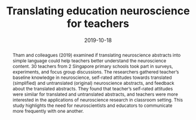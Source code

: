 ---
abstract: 'Tham and colleagues (2019) examined if translating neuroscience abstracts into simple language could help teachers better understand the neuroscience content. 30 teachers from 2 Singapore primary schools took part in surveys, experiments, and focus group discussions. The researchers gathered teacher’s baseline knowledge in neuroscience, self-rated attitudes towards translated (simplified) and untranslated (original) neuroscience abstracts, and feedback about the translated abstracts. They found that teacher’s self-rated attitudes were similar for translated and untranslated abstracts, and teachers were more interested in the applications of neuroscience research in classroom setting. This study highlights the need for neuroscientists and educators to communicate more frequently with one another.'
authors:
- Rachel Tham
- Zachary Walker
- Shi Hui Desiree Tan
- LiTong-Low
- Annabel-Chen

date: "2019-10-18"
doi: "10.1080/23735082.2019.1674909"
featured: false
projects: ["translate-neuro"]
publication: 'Tham, R., Walker, Z., Tan, S. H. D., Low, L. T., & Chen, S. H. A. (2019). Translating education neuroscience for teachers. Learning: Research and Practice, 5(2), 149-173. doi:10.1080/23735082.2019.1674909'
publication_short: ""
publication_types:
- "2"
publishDate: ""
# summary: 
tags:
- Science of Learning
title: 'Translating education neuroscience for teachers'
url_code: ""
url_dataset: ""
url_pdf: ""
url_poster: ""
url_project: ""
url_slides: ""
url_source: ""
url_video: ""
---